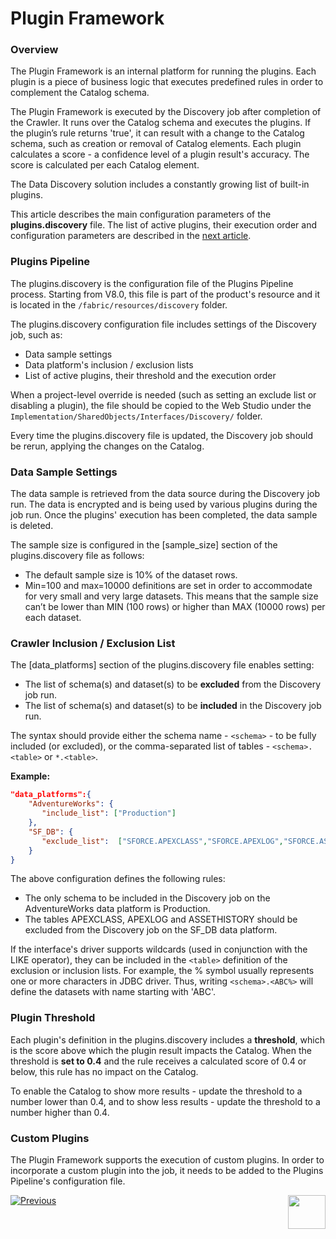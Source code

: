 # Plugin Framework

### Overview

The Plugin Framework is an internal platform for running the plugins. Each plugin is a piece of business logic that executes predefined rules in order to complement the Catalog schema. 

The Plugin Framework is executed by the Discovery job after completion of the Crawler. It runs over the Catalog schema and executes the plugins. If the plugin’s rule returns 'true', it can result with a change to the Catalog schema, such as creation or removal of Catalog elements. Each plugin calculates a score - a confidence level of a plugin result's accuracy. The score is calculated per each Catalog element.

The Data Discovery solution includes a constantly growing list of built-in plugins. 

This article describes the main configuration parameters of the **plugins.discovery** file. The list of active plugins, their execution order and configuration parameters are described in the [next article](04a_builtin_plugins.md).

### Plugins Pipeline

The plugins.discovery is the configuration file of the Plugins Pipeline process. Starting from V8.0, this file is part of the product's resource and it is located in the ```/fabric/resources/discovery``` folder. 

The plugins.discovery configuration file includes settings of the Discovery job, such as:

* Data sample settings
* Data platform's inclusion / exclusion lists
* List of active plugins, their threshold and the execution order

When a project-level override is needed (such as setting an exclude list or disabling a plugin), the file should be copied to the Web Studio under the ```Implementation/SharedObjects/Interfaces/Discovery/``` folder.

Every time the plugins.discovery file is updated, the Discovery job should be rerun, applying the changes on the Catalog.

### Data Sample Settings

The data sample is retrieved from the data source during the Discovery job run. The data is encrypted and is being used by various plugins during the job run. Once the plugins' execution has been completed, the data sample is deleted.

The sample size is configured in the [sample_size] section of the plugins.discovery file as follows:

* The default sample size is 10% of the dataset rows.
* Min=100 and max=10000 definitions are set in order to accommodate for very small and very large datasets. This means that the sample size can’t be lower than MIN (100 rows) or higher than MAX (10000 rows) per each dataset.

### Crawler Inclusion / Exclusion List

The [data_platforms] section of the plugins.discovery file enables setting:

* The list of schema(s) and dataset(s) to be **excluded** from the Discovery job run.
* The list of schema(s) and dataset(s) to be **included** in the Discovery job run.

The syntax should provide either the schema name - ```<schema>``` - to be fully included (or excluded), or the comma-separated list of tables - ```<schema>.<table>``` or ```*.<table>```. 

**Example:**

~~~json
"data_platforms":{
    "AdventureWorks": {
       "include_list": ["Production"]
    },
    "SF_DB": {
       "exclude_list": 	["SFORCE.APEXCLASS","SFORCE.APEXLOG","SFORCE.ASSETHISTORY"]
    }
}
~~~

The above configuration defines the following rules:

* The only schema to be included in the Discovery job on the AdventureWorks data platform is Production.
* The tables APEXCLASS, APEXLOG and ASSETHISTORY should be excluded from the Discovery job on the SF_DB data platform. 

If the interface's driver supports wildcards (used in conjunction with the LIKE operator), they can be included in the ```<table>``` definition of the exclusion or inclusion lists. For example, the % symbol usually represents one or more characters in JDBC driver. Thus, writing ```<schema>.<ABC%>``` will define the datasets with name starting with 'ABC'.

### Plugin Threshold

Each plugin's definition in the plugins.discovery includes a **threshold**, which is the score above which the plugin result impacts the Catalog. When the threshold is **set to 0.4** and the rule receives a calculated score of 0.4 or below, this rule has no impact on the Catalog.

To enable the Catalog to show more results - update the threshold to a number lower than 0.4, and to show less results - update the threshold to a number higher than 0.4.

### Custom Plugins

The Plugin Framework supports the execution of custom plugins. In order to incorporate a custom plugin into the job, it needs to be added to the Plugins Pipeline's configuration file.

[![Previous](/articles/images/Previous.png)](03_discovery_process.md)[<img align="right" width="60" height="54" src="/articles/images/Next.png">](04a_builtin_plugins.md) 


